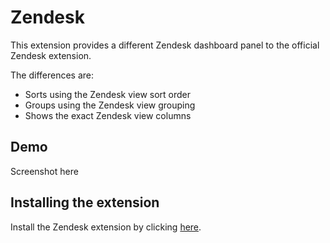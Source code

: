 # Zendesk

This extension provides a different Zendesk dashboard panel to the official Zendesk extension.

The differences are:

- Sorts using the Zendesk view sort order
- Groups using the Zendesk view grouping
- Shows the exact Zendesk view columns
  
## Demo

Screenshot here

## Installing the extension

Install the Zendesk extension by clicking [here](https://secure.aha.io/settings/account/extensions/install?url=).

